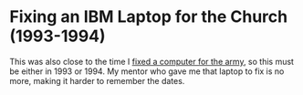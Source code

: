 # Fixing an IBM Laptop for the Church (1993-1994)

This was also close to the time I [fixed a computer for the army](/2025/fixing-a-dos-computer-for-the-army-1993/), so this must be either in 1993 or 1994. My mentor who gave me that laptop to fix is no more, making it harder to remember the dates.